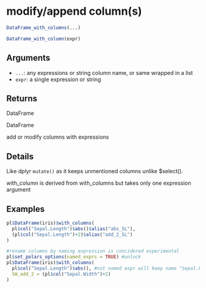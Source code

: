 # modify/append column(s)

```r
DataFrame_with_columns(...)

DataFrame_with_column(expr)
```

## Arguments

- `...`: any expressions or string column name, or same wrapped in a list
- `expr`: a single expression or string

## Returns

DataFrame

DataFrame

add or modify columns with expressions

## Details

Like dplyr `mutate()` as it keeps unmentioned columns unlike $select().

with_column is derived from with_columns but takes only one expression argument

## Examples

```r
pl$DataFrame(iris)$with_columns(
  pl$col("Sepal.Length")$abs()$alias("abs_SL"),
  (pl$col("Sepal.Length")+2)$alias("add_2_SL")
)

#rename columns by naming expression is concidered experimental
pl$set_polars_options(named_exprs = TRUE) #unlock
pl$DataFrame(iris)$with_columns(
  pl$col("Sepal.Length")$abs(), #not named expr will keep name "Sepal.Length"
  SW_add_2 = (pl$col("Sepal.Width")+2)
)
```